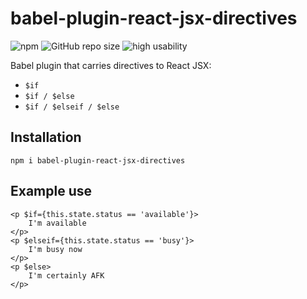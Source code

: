 # babel-plugin-react-jsx-directives

![npm](https://img.shields.io/npm/v/babel-plugin-react-jsx-directives)
![GitHub repo size](https://img.shields.io/github/repo-size/damianc/babel-plugin-react-jsx-directives)
![high usability](https://img.shields.io/badge/usability-%E2%98%85%20high-fa0)

Babel plugin that carries directives to React JSX:
* `$if`
* `$if / $else`
* `$if / $elseif / $else`

## Installation

```
npm i babel-plugin-react-jsx-directives
```

## Example use

```
<p $if={this.state.status == 'available'}>
	I'm available
</p>
<p $elseif={this.state.status == 'busy'}>
	I'm busy now
</p>
<p $else>
	I'm certainly AFK
</p>
```